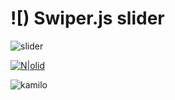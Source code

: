 # ![)  Swiper.js slider

![slider](https://user-images.githubusercontent.com/93850511/235503578-5250a26c-9091-4516-8eec-24c5b7eff73f.png)

[![N|olid](https://user-images.githubusercontent.com/93850511/224512823-2e3f6802-ab1c-472e-885b-c6ee763a219e.png)](https://kamblack66.github.io/swiper-slider/)

![kamilo](https://user-images.githubusercontent.com/93850511/225447360-625a7de8-f22a-41e8-ae5c-f6768c5ec097.svg)
